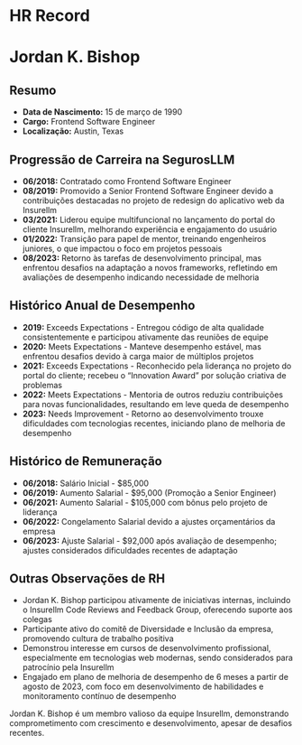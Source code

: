 # HR Record

# Jordan K. Bishop

## Resumo
- **Data de Nascimento:** 15 de março de 1990  
- **Cargo:** Frontend Software Engineer  
- **Localização:** Austin, Texas  

## Progressão de Carreira na SegurosLLM
- **06/2018:** Contratado como Frontend Software Engineer  
- **08/2019:** Promovido a Senior Frontend Software Engineer devido a contribuições destacadas no projeto de redesign do aplicativo web da Insurellm  
- **03/2021:** Liderou equipe multifuncional no lançamento do portal do cliente Insurellm, melhorando experiência e engajamento do usuário  
- **01/2022:** Transição para papel de mentor, treinando engenheiros juniores, o que impactou o foco em projetos pessoais  
- **08/2023:** Retorno às tarefas de desenvolvimento principal, mas enfrentou desafios na adaptação a novos frameworks, refletindo em avaliações de desempenho indicando necessidade de melhoria  

## Histórico Anual de Desempenho
- **2019:** Exceeds Expectations - Entregou código de alta qualidade consistentemente e participou ativamente das reuniões de equipe  
- **2020:** Meets Expectations - Manteve desempenho estável, mas enfrentou desafios devido à carga maior de múltiplos projetos  
- **2021:** Exceeds Expectations - Reconhecido pela liderança no projeto do portal do cliente; recebeu o “Innovation Award” por solução criativa de problemas  
- **2022:** Meets Expectations - Mentoria de outros reduziu contribuições para novas funcionalidades, resultando em leve queda de desempenho  
- **2023:** Needs Improvement - Retorno ao desenvolvimento trouxe dificuldades com tecnologias recentes, iniciando plano de melhoria de desempenho  

## Histórico de Remuneração
- **06/2018:** Salário Inicial - $85,000  
- **06/2019:** Aumento Salarial - $95,000 (Promoção a Senior Engineer)  
- **06/2021:** Aumento Salarial - $105,000 com bônus pelo projeto de liderança  
- **06/2022:** Congelamento Salarial devido a ajustes orçamentários da empresa  
- **06/2023:** Ajuste Salarial - $92,000 após avaliação de desempenho; ajustes considerados dificuldades recentes de adaptação  

## Outras Observações de RH
- Jordan K. Bishop participou ativamente de iniciativas internas, incluindo o Insurellm Code Reviews and Feedback Group, oferecendo suporte aos colegas  
- Participante ativo do comitê de Diversidade e Inclusão da empresa, promovendo cultura de trabalho positiva  
- Demonstrou interesse em cursos de desenvolvimento profissional, especialmente em tecnologias web modernas, sendo considerados para patrocínio pela Insurellm  
- Engajado em plano de melhoria de desempenho de 6 meses a partir de agosto de 2023, com foco em desenvolvimento de habilidades e monitoramento contínuo de desempenho  

Jordan K. Bishop é um membro valioso da equipe Insurellm, demonstrando comprometimento com crescimento e desenvolvimento, apesar de desafios recentes.
